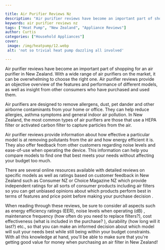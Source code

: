 ```yaml
---

title: Air Purifier Reviews Nz
description: "Air purifier reviews have become an important part of shopping for an air purifier in New Zealand. With a wide range of air purifi...continue on"
keywords: air purifier reviews nz
tags: ["Heat Pump", "New Zealand", "Appliance Reviews"]
author: Curtis
categories: ["Household Appliances"]
cover: 
 image: /img/heatpump/12.webp
 alt: 'not so trivial heat pump dazzling all involved'

---
```


Air purifier reviews have become an important part of shopping for an air purifier in New Zealand. With a wide range of air purifiers on the market, it can be overwhelming to choose the right one. Air purifier reviews provide an objective overview of the features and performance of different models, as well as insight from other consumers who have purchased and used them.

Air purifiers are designed to remove allergens, dust, pet dander and other airborne contaminants from your home or office. They can help reduce allergies, asthma symptoms and general indoor air pollution. In New Zealand, the most common types of air purifiers are those that use a HEPA filter or activated carbon filter to capture particles from the air.

Air purifier reviews provide information about how effective a particular model is at removing pollutants from the air and how energy efficient it is. They also offer feedback from other customers regarding noise levels and ease-of-use when operating the device. This information can help you compare models to find one that best meets your needs without affecting your budget too much. 

There are several online resources available with detailed reviews on specific models as well as ratings based on customer feedback in New Zealand such as Consumer NZ or Choice Magazine NZ which provide independent ratings for all sorts of consumer products including air filters so you can get unbiased opinions about which products perform best in terms of features and price point before making your purchase decision . 

When reading through these reviews, be sure to consider all aspects such as energy efficiency ratings (EER), noise levels when operating (dB) , maintenance frequency (how often do you need to replace filters?), cost effectiveness (what is included in the purchase? ), durability (how long will it last?) etc., so that you can make an informed decision about which model will suit your needs best while still being within your budget constraints. With all this knowledge at hand, you'll be able to make sure that you're getting good value for money when purchasing an air filter in New Zealand!
